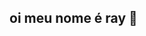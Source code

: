 ## oi meu nome é ray 👋

<!--
**raissavictcardoso/raissavictcardoso** is a ✨ _special_ ✨ repository because its `README.md` (this file) appears on your GitHub profile.

Here are some ideas to get you started:

- 😄 Estou estudando na Alura
Estou me desenvolvendo na linguagem JavaScript
Utilizo esse espaço para minha organização e compartilhamento dos meu projetos desenvolvidos
Estou estudando na Alura

